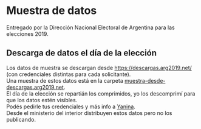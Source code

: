 # Muestra de datos

Entregado por la Dirección Nacional Electoral de Argentina para las elecciones 2019.  

## Descarga de datos el día de la elección

Los datos de muestra se descargan desde https://descargas.arg2019.net/ (con credenciales distintas para cada solicitante).  
Una muestra de estos datos está en la carpeta [muestra-desde-descargas.arg2019.net](https://github.com/avdata99/datos-elecciones-nacionales-2019/tree/master/muestra-desde-descargas.arg2019.net).  
El día de la elección se repartián los comprimidos, yo los descomprimí para que los datos estén visibles.   
Podés pedirle tus credenciales y más info a [Yanina](mailto:ymartinez@mininterior.gob.ar).  
Desde el ministerio del interior distribuyen estos datos pero no los publicando.  
